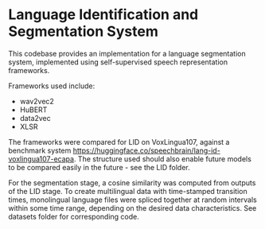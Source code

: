 # Language Identification and Segmentation System
This codebase provides an implementation for a language segmentation system, implemented using self-supervised speech representation frameworks.

Frameworks used include:
 - wav2vec2
 - HuBERT
 - data2vec
 - XLSR

The frameworks were compared for LID on VoxLingua107, against a benchmark system https://huggingface.co/speechbrain/lang-id-voxlingua107-ecapa.
The structure used should also enable future models to be compared easily in the future - see the LID folder.

For the segmentation stage, a cosine similarity was computed from outputs of the LID stage. To create multilingual data with time-stamped transition times, monolingual language files were spliced together at random intervals within some time range, depending on the desired data characteristics. See datasets folder for corresponding code.

